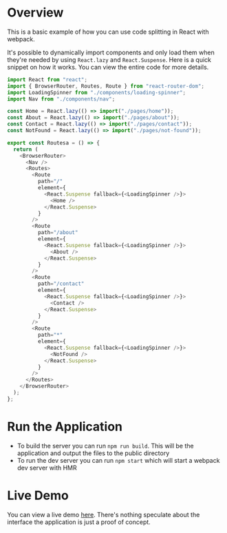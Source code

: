 # Overview 

This is a basic example of how you can use code splitting in React with webpack.

It's possible to dynamically import components and only load them when they're needed by using `React.lazy` and `React.Suspense`. Here is a quick snippet on how it works. You can view the entire code for more details.

```typescript
import React from "react";
import { BrowserRouter, Routes, Route } from "react-router-dom";
import LoadingSpinner from "./components/loading-spinner";
import Nav from "./components/nav";

const Home = React.lazy(() => import("./pages/home"));
const About = React.lazy(() => import("./pages/about"));
const Contact = React.lazy(() => import("./pages/contact"));
const NotFound = React.lazy(() => import("./pages/not-found"));

export const Routesa = () => {
  return (
    <BrowserRouter>
      <Nav />
      <Routes>
        <Route
          path="/"
          element={
            <React.Suspense fallback={<LoadingSpinner />}>
              <Home />
            </React.Suspense>
          }
        />
        <Route
          path="/about"
          element={
            <React.Suspense fallback={<LoadingSpinner />}>
              <About />
            </React.Suspense>
          }
        />
        <Route
          path="/contact"
          element={
            <React.Suspense fallback={<LoadingSpinner />}>
              <Contact />
            </React.Suspense>
          }
        />
        <Route
          path="*"
          element={
            <React.Suspense fallback={<LoadingSpinner />}>
              <NotFound />
            </React.Suspense>
          }
        />
      </Routes>
    </BrowserRouter>
  );
};
```

# Run the Application

- To build the server you can run `npm run build`. This will be the application and output the files to the public directory
- To run the dev server you can run `npm start` which will start a webpack dev server with HMR

# Live Demo

You can view a live demo [here](https://react-code-splitting-example.vercel.app/). There's nothing speculate about the interface the application is just a proof of concept.
